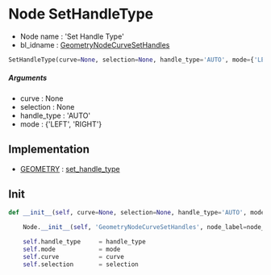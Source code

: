 # Node SetHandleType

- Node name : 'Set Handle Type'
- bl_idname : [GeometryNodeCurveSetHandles](https://docs.blender.org/api/current/bpy.types.GeometryNodeCurveSetHandles.html)


``` python
SetHandleType(curve=None, selection=None, handle_type='AUTO', mode={'LEFT', 'RIGHT'}, node_label=None, node_color=None)
```
##### Arguments

- curve : None
- selection : None
- handle_type : 'AUTO'
- mode : {'LEFT', 'RIGHT'}

## Implementation

- [GEOMETRY](/docs/GeoNodes/socket_GEOMETRY.md) : [set_handle_type](/docs/GeoNodes/socket_GEOMETRY.md#set_handle_type)

## Init

``` python
def __init__(self, curve=None, selection=None, handle_type='AUTO', mode={'LEFT', 'RIGHT'}, node_label=None, node_color=None):

    Node.__init__(self, 'GeometryNodeCurveSetHandles', node_label=node_label, node_color=node_color)

    self.handle_type     = handle_type
    self.mode            = mode
    self.curve           = curve
    self.selection       = selection
```
